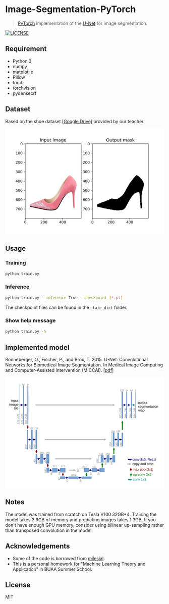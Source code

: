 # Image-Segmentation-PyTorch

> [PyTorch](https://pytorch.org/) implementation of the [U-Net](https://arxiv.org/abs/1505.04597) for image segmentation.

[![LICENSE](https://img.shields.io/packagist/l/doctrine/orm.svg)](LICENSE)

## Requirement

- Python 3
- numpy
- matplotlib
- Pillow
- torch
- torchvision
- pydensecrf

## Dataset

Based on the shoe dataset [[Google Drive]](https://drive.google.com/open?id=1UCKqFsGubgqkJgJB7cLS5GURRLH7fxzP) provided by our teacher.

![example](assets/example.jpg)

## Usage

### Training

```sh
python train.py
```

### Inference

```sh
python train.py --inference True --checkpoint [*.pt]
```

The checkpoint files can be found in the `state_dict` folder.

### Show help message

```sh
python train.py -h
```

## Implemented model

Ronneberger, O., Fischer, P., and Brox, T. 2015. U-Net: Convolutional Networks for Biomedical Image Segmentation. In Medical Image Computing and Computer-Assisted Intervention (MICCAI). [[pdf]](https://arxiv.org/pdf/1505.04597)

![unet](assets/unet.png)

## Notes

The model was trained from scratch on Tesla V100 32GB*4. Training the model takes 3.6GB of memory and predicting images takes 1.3GB. If you don't have enough GPU memory, consider using bilinear up-sampling rather than transposed convolution in the model.

## Acknowledgements

* Some of the code is borrowed from [milesial](https://github.com/milesial/Pytorch-UNet).
* This is a personal homework for "Machine Learning Theory and Application" in BUAA Summer School.

## License

MIT
